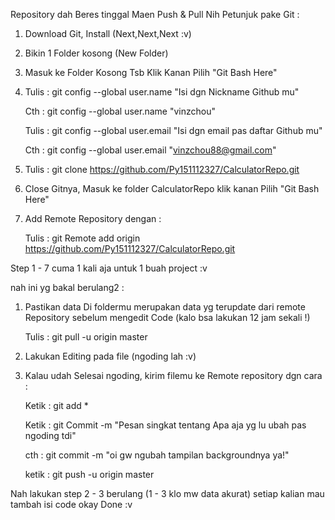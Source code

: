 Repository dah Beres tinggal Maen Push & Pull
Nih Petunjuk pake Git :

1)  Download Git, Install (Next,Next,Next :v)

2)  Bikin 1 Folder kosong (New Folder)

3)  Masuk ke Folder Kosong Tsb Klik Kanan Pilih "Git Bash Here"

4)  Tulis       : git config --global user.name "Isi dgn Nickname Github mu" 

    Cth         : git config --global user.name "vinzchou"
    
    Tulis       : git config --global user.email "Isi dgn email pas daftar Github mu"
   
    Cth         : git config --global user.email "vinzchou88@gmail.com"
    
5)  Tulis       : git clone https://github.com/Py151112327/CalculatorRepo.git

6)  Close Gitnya, Masuk ke folder CalculatorRepo klik kanan Pilih "Git Bash Here"

7)  Add Remote Repository dengan :

    Tulis       : git Remote add origin https://github.com/Py151112327/CalculatorRepo.git

Step 1 - 7 cuma 1 kali aja untuk 1 buah project :v

nah ini yg bakal berulang2 :

1)  Pastikan data Di foldermu merupakan data yg terupdate dari remote Repository sebelum mengedit Code
    (kalo bsa lakukan 12 jam sekali !)
    
    Tulis       : git pull -u origin master
    
2)  Lakukan Editing pada file (ngoding lah :v)

3)  Kalau udah Selesai ngoding, kirim filemu ke Remote repository dgn cara :

    Ketik       : git add *
    
    Ketik       : git Commit -m "Pesan singkat tentang Apa aja yg lu ubah pas ngoding tdi"
    
    cth         : git commit -m "oi gw ngubah tampilan backgroundnya ya!"
    
    ketik       : git push -u origin master

Nah lakukan step 2 - 3 berulang (1 - 3 klo mw data akurat) setiap kalian mau tambah isi code
okay Done :v

